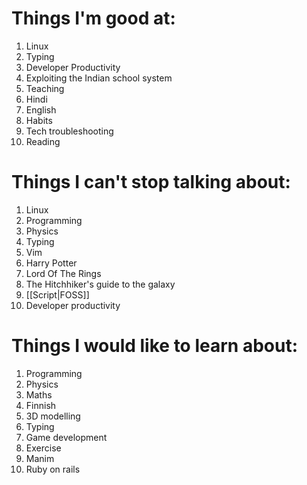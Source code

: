 # Things I'm good at:
1. Linux
2. Typing
3. Developer Productivity
4. Exploiting the Indian school system
5. Teaching
6. Hindi
7. English
8. Habits
9. Tech troubleshooting
10. Reading

# Things I can't stop talking about:
1. Linux
2. Programming
3. Physics
4. Typing
5. Vim
6. Harry Potter
7. Lord Of The Rings
8. The Hitchhiker's guide to the galaxy
9. [[Script|FOSS]]
10. Developer productivity

# Things I would like to learn about:
1. Programming
2. Physics
3. Maths
4. Finnish
5. 3D modelling
6. Typing
7. Game development
8. Exercise
9. Manim
10. Ruby on rails
